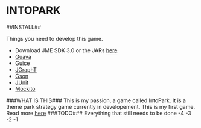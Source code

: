 INTOPARK
========
##INSTALL##

Things you need to develop this game.
  - Download JME SDK 3.0 or the JARs [here](http://hub.jmonkeyengine.org/downloads/)
  - [Guava](https://code.google.com/p/guava-libraries/)
  - [Guice](https://code.google.com/p/google-guice/)
  - [JGraphT](http://jgrapht.org/)
  - [Gson](https://code.google.com/p/google-gson/)
  - [JUnit](https://github.com/junit-team/junit/wiki/Download-and-Install)
  - [Mockito](https://code.google.com/p/mockito/)
 
###WHAT IS THIS###
This is my passion, a game called IntoPark. It is a theme park strategy game currently in developement. This is my first game.
Read more [here](http://arttu.me/)
###TODO###
Everything that still needs to be done
  -4
  -3
  -2
  -1
 
